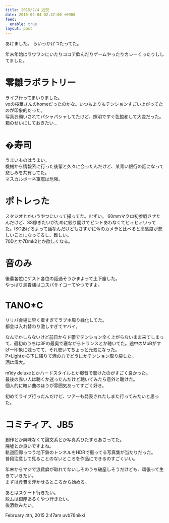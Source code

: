 ```yaml
---
title: 2015/2/4 近況
date: 2015-02-04 02:47:00 +0900
feed:
  enable: true
layout: post
---
```

<p>あけました。 らいっかげつたってた。</p>    <p>      年末年始はラウワンにいたりココア飲んだりゲームやったりカレーくったりししてました。    </p>    <h1>零雛ラボラトリー</h1>    <p>      ライブ行ってまいりました。<br>      voの桜華さんのhomeだったのかな。いつもよりもテンションすごい上がってたのが印象的だった。<br>      写真お願いされてパシャパシャしてたけど、照明ですぐ色飽和して大変だった。箱のせいにしておきたい…    </p>    <h1>�寿司</h1>    <p>      うまいものはうまい。<br>      機械から情報系に行った後輩と久々に会ったんだけど、某青い銀行の話になって悲しみを共有してた。<br>      マスカルポーネ軍艦は危険。    </p>    <h1>ポトレった</h1>    <p>      スタジオとかいうやつにいって撮ってた。むずい。      60mmマクロ初参戦させたんだけど、SS稼ぎたいがために絞り開けてピントあわなくてヒィヒィいってた。ISOあげろよって話なんだけどもさすがに今のカメラと比べると高感度が悲しいことになってるし、難しい。<br>      70Dとか7Dmk2とか欲しくなる。    </p>    <h1>音のみ</h1>    <p>      後輩各位にゲスト各位の話通そうかまよって土下座した。<br>      やっぱり鳥貴族はコスパサイコーてやつですよ。    </p>    <h1>TANO*C</h1>    <p>      リリパ会場に早く着すぎてラブホ周り緑化してた。<br>      都会は入れ替わり激しすぎてヤバイ。    </p>    <p>      なんでかしらないけど前日からド鬱でテンション全く上がらないまま来てしまって、最初のうちは3Fの最奥で寝ながらトランスとか聴いてた。途中のMoBがすげー印象に残ってて、それ聴いてちょっと元気になった。<br>      P*Lightから下に降りて酒の力でどうにかテンション取り戻した。<br>      酒は偉大。    </p>    <p>      m1dy deluxeとかハードスタイルとか爆音で聴けたのがすごく良かった。<br>      最後の赤い人は聴くか迷ったんだけど聴いてみたら意外と聴けた。<br>      個人的に暗い曲のほうが雰囲気あってすごく好き。    </p>    <p>      初めてライブ行ったんだけど、ツアーも発表されたしまた行ってみたいと思った。    </p>    <h1>コミティア、JB5</h1>    <p>      創作とか興味なくて論文系とか写真系ひたすらあさってた。<br>      廃墟とか良いですよね。<br>      軌道回廊っつう地下鉄のトンネルをHDRで撮ってる写真集が当たりだった。<br>      普段注意して見ることのないところを作品にできるのすごくいい。    </p>    <p>      年末からマジで浪費癖が取れてないしそのうち破産しそうだけども、頑張って生きていきたい。<br>      まずは食費を浮かせるところから始める。    </p>    <p>      あとはスケート行きたい。<br>      脱ムは銀座あるくやつ行きたい。<br>      後酒飲みたい。    </p>    <div id="footer">      <span id="timestamp"> February 4th, 2015 2:47am </span>      <span class="tag">uvb76nikki</span>    </div>
